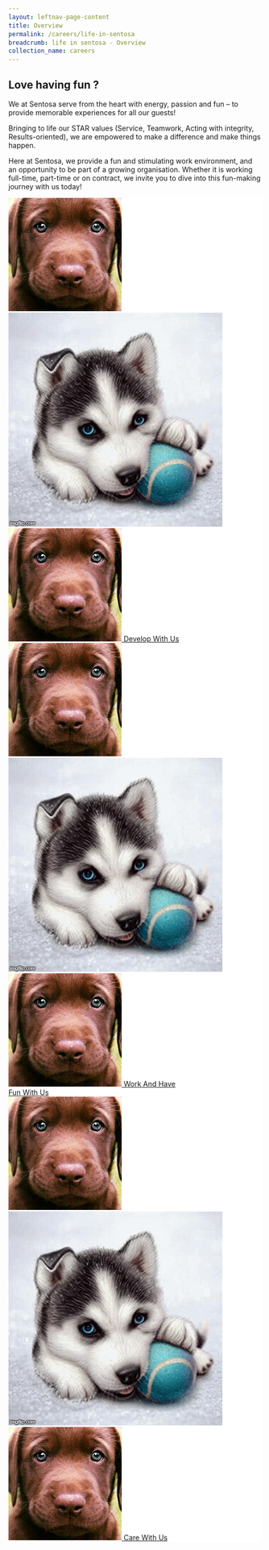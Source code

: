 ```yaml
---
layout: leftnav-page-content
title: Overview
permalink: /careers/life-in-sentosa
breadcrumb: life in sentosa - Overview
collection_name: careers
---
```

## Love having fun ?
<div class="row">
	<div class="col is-12">
	
<p>We at Sentosa serve from the heart with energy, passion and fun – to provide memorable experiences for all our guests!</p>

<p>Bringing to life our STAR values (Service, Teamwork, Acting with integrity, Results-oriented), we are empowered to make a difference and make things happen.</p>

<p>Here at Sentosa, we provide a fun and stimulating work environment, and an opportunity to be part of a growing organisation. Whether it is working full-time, part-time or on contract, we invite you to dive into this fun-making journey with us today!</p>
   </div>
</div>
 <div class="row" style="background-color: white;">
	<div class="col is-4" style="background-color: white;padding:0;">
                <figure style="margin: 0; position: relative;">
			<img src="../images/careers/dog.jpg"/>
		</figure>
	</div>
<div class="col is-4" style="background-color: white;padding:0;">
		<a href="https://isomer-sentosa-staging.netlify.com/life-in-sentosa/develop-with-us">
                <figure style="margin: 0; position: relative;">
			<img class="grid-image-1" src="../images/careers/testimagev1.gif" alt="Develop With Us"/>
			<img src="../images/careers/dog.jpg" class="grid-image-2" alt="Develop With Us"/>
			<span class="image-text-1">Develop With Us</span>
		</figure>
			</a>
	</div>
	<div class="col is-4" style="background-color: white;padding:0;">
                <figure style="margin: 0; position: relative;">
			<img src="../images/careers/dog.jpg">
		</figure>
	</div>
</div>
 <div class="row" style="background-color: white;">
	  <div class="col is-4" style="background-color: white;padding:0;">
		<a href="https://isomer-sentosa-staging.netlify.com/life-in-sentosa/work-and-have-fun-with-us">
                <figure style="margin: 0; position: relative;">
			<img class="grid-image-1" src="../images/careers/testimagev1.gif" alt="Work And Have Fun With Us"/>
			<img src="../images/careers/dog.jpg" class="grid-image-2" alt="Work And Have Fun With Us"/>
			<span class="image-text-1">Work And Have <br/> Fun With Us</span>
		</figure>
		</a>
	</div>
	<div class="col is-4" style="background-color: white;padding:0;">
                <figure style="margin: 0; position: relative;">
			<img src="../images/careers/dog.jpg">
		</figure>
	</div>
	  <div class="col is-4" style="background-color: white;padding:0;">
		<a href="https://isomer-sentosa-staging.netlify.com/life-in-sentosa/care-with-us">
                <figure style="margin: 0; position: relative;">
			<img class="grid-image-1" src="../images/careers/testimagev1.gif" alt="Care With Us"/>
			<img src="../images/careers/dog.jpg" class="grid-image-2" alt="Work And Have Fun With Us"/>
			<span class="image-text-1">Care With Us</span>
		</figure>
			</a>
	</div>
</div>
